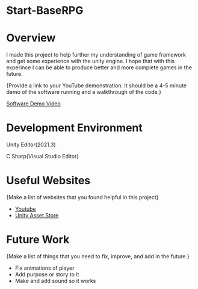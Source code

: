 # Start-BaseRPG
# Overview

I made this project to help further my understanding of game framework and get some experience with the unity engine. I hope that with this experince I can be able to produce better and more complete games in the future.


{Provide a link to your YouTube demonstration.  It should be a 4-5 minute demo of the software running and a walkthrough of the code.}

[Software Demo Video](https://youtu.be/EfrzwZcb0mE)

# Development Environment

Unity Editor(2021.3)

C Sharp(Visual Studio Editor)

# Useful Websites

{Make a list of websites that you found helpful in this project}
* [Youtube](https://www.youtube.com/)
* [Unity Asset Store](https://assetstore.unity.com/)

# Future Work

{Make a list of things that you need to fix, improve, and add in the future.}
* Fix animations of player
* Add purpose or story to it
* Make and add sound so it works
